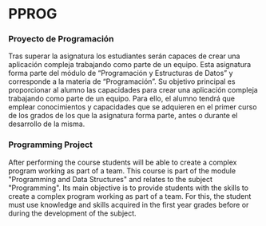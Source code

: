 # PPROG
### Proyecto de Programación
Tras superar la asignatura los estudiantes serán capaces de crear una aplicación compleja trabajando como parte de un equipo.
Esta asignatura forma parte del módulo de “Programación y Estructuras de Datos” y corresponde a la materia de “Programación”. Su objetivo principal es proporcionar al alumno las capacidades para crear una aplicación compleja trabajando como parte de un equipo. Para ello, el alumno tendrá que emplear conocimientos y capacidades que se adquieren en el primer curso de los grados de los que la asignatura forma parte, antes o durante el desarrollo de la misma.
### Programming Project
After performing the course students will be able to create a complex program working as part of a
team.
This course is part of the module "Programming and Data Structures" and relates to the subject "Programming". Its main objective is to provide students with the skills to create a complex program working as part of a team. For this, the student must use knowledge and skills acquired in the first year grades before or during the development of the subject.
